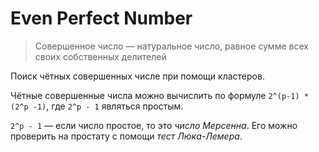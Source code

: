 # Even Perfect Number

> Совершенное число — натуральное число, равное сумме всех своих собственных делителей 

Поиск чётных совершенных числе при помощи кластеров.

Чётные совершенные числа можно вычислить по формуле `2^(p-1) * (2^p -1)`, где `2^p - 1` являться простым. 

`2^p - 1` — если число простое, то это *число Мерсенна*. Его можно проверить на простату с помощи *тест Люка-Лемера*. 
